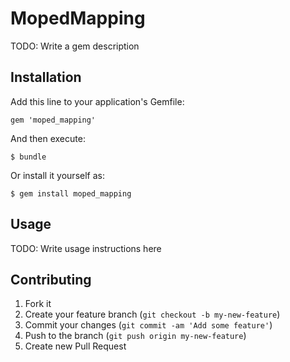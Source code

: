 # MopedMapping

TODO: Write a gem description

## Installation

Add this line to your application's Gemfile:

    gem 'moped_mapping'

And then execute:

    $ bundle

Or install it yourself as:

    $ gem install moped_mapping

## Usage

TODO: Write usage instructions here

## Contributing

1. Fork it
2. Create your feature branch (`git checkout -b my-new-feature`)
3. Commit your changes (`git commit -am 'Add some feature'`)
4. Push to the branch (`git push origin my-new-feature`)
5. Create new Pull Request
